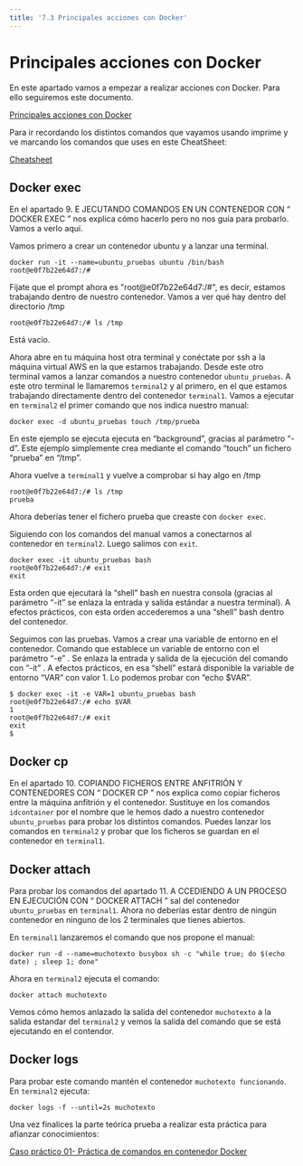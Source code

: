 ```yaml
---
title: '7.3 Principales acciones con Docker'
---
```


# Principales acciones con Docker

En este apartado vamos a empezar a realizar acciones con Docker. Para ello seguiremos este documento.

[Principales acciones con Docker](Ud7_img/Docker03_1PrincipalesAccionesConDocker.pdf)

Para ir recordando los distintos comandos que vayamos usando imprime y ve marcando los comandos que uses en este CheatSheet:

[Cheatsheet](Ud7_img/Docker03_2DockerCheatSheet.pdf)

## Docker exec

En el apartado 9. E JECUTANDO COMANDOS EN UN CONTENEDOR CON “ DOCKER EXEC ” nos explica cómo hacerlo pero no nos guía para probarlo. Vamos a verlo aquí.

Vamos primero a crear un contenedor ubuntu y a lanzar una terminal. 

    docker run -it --name=ubuntu_pruebas ubuntu /bin/bash
    root@e0f7b22e64d7:/# 

Fíjate que el prompt ahora es "root@e0f7b22e64d7:/#", es decir, estamos trabajando dentro de nuestro contenedor. Vamos a ver qué hay dentro del directorio /tmp

    root@e0f7b22e64d7:/# ls /tmp

Está vacío.

Ahora abre en tu máquina host otra terminal y conéctate por ssh a la máquina virtual AWS en la que estamos trabajando. Desde este otro terminal vamos a lanzar comandos a nuestro contenedor `ubuntu_pruebas`. A este otro terminal le llamaremos `terminal2` y al primero, en el que estamos trabajando directamente dentro del contenedor `terminal1`. Vamos a ejecutar en `terminal2` el primer comando que nos indica nuestro manual:

    docker exec -d ubuntu_pruebas touch /tmp/prueba

En este ejemplo se ejecuta ejecuta en “background”, gracias al parámetro “-d”. Este ejemplo simplemente crea mediante el comando “touch” un fichero “prueba” en “/tmp”.

Ahora vuelve a `terminal1` y vuelve a comprobar si hay algo en /tmp

    root@e0f7b22e64d7:/# ls /tmp
    prueba

Ahora deberías tener el fichero prueba que creaste con `docker exec`.

Siguiendo con los comandos del manual vamos a conectarnos al contenedor en `terminal2`. Luego salimos con `exit`.
    
    docker exec -it ubuntu_pruebas bash
    root@e0f7b22e64d7:/# exit
    exit

Esta orden que ejecutará la “shell” bash en nuestra consola (gracias al parámetro “-it” se enlaza la entrada y salida estándar a nuestra terminal). A efectos prácticos, con esta orden accederemos a una “shell” bash dentro del contenedor.

Seguimos con las pruebas. Vamos a crear una variable de entorno en el contenedor. Comando que establece un variable de entorno con el parámetro “-e” . Se enlaza la entrada y salida de la ejecución del comando con “-it” . A efectos prácticos, en esa “shell” estará disponible la variable de entorno “VAR” con valor 1. Lo podemos probar con “echo $VAR”.

    $ docker exec -it -e VAR=1 ubuntu_pruebas bash
    root@e0f7b22e64d7:/# echo $VAR 
    1
    root@e0f7b22e64d7:/# exit
    exit
    $ 

## Docker cp

En el apartado 10. COPIANDO FICHEROS ENTRE ANFITRIÓN Y CONTENEDORES CON “ DOCKER CP ” nos explica como copiar ficheros entre la máquina anfitrión y el contenedor. Sustituye en los comandos `idcontainer` por el nombre que le hemos dado a nuestro contenedor `ubuntu_pruebas` para probar los distintos comandos. Puedes lanzar los comandos en `terminal2` y probar que los ficheros se guardan en el contenedor en `terminal1`.

## Docker attach

Para probar los comandos del apartado 11. A CCEDIENDO A UN PROCESO EN EJECUCIÓN CON “ DOCKER ATTACH ” sal del contenedor `ubuntu_pruebas` en `terminal1`. Ahora no deberías estar dentro de ningún contenedor en ninguno de los 2 terminales que tienes abiertos.

En `terminal1` lanzaremos el comando que nos propone el manual:

    docker run -d --name=muchotexto busybox sh -c "while true; do $(echo date) ; sleep 1; done"

Ahora en `terminal2` ejecuta el comando:

    docker attach muchotexto

Vemos cómo hemos anlazado la salida del contenedor `muchotexto` a la salida estandar del `terminal2` y vemos la salida del comando que se está ejecutando en el contendor.

## Docker logs

Para probar este comando mantén el contenedor `muchotexto funcionando`. En `terminal2` ejecuta:

    docker logs -f --until=2s muchotexto

Una vez finalices la parte teórica prueba a realizar esta práctica para afianzar conocimientos:

[Caso práctico 01- Práctica de comandos en contenedor Docker](Ud7_img/Docker03_3CasoPractico01.pdf)


